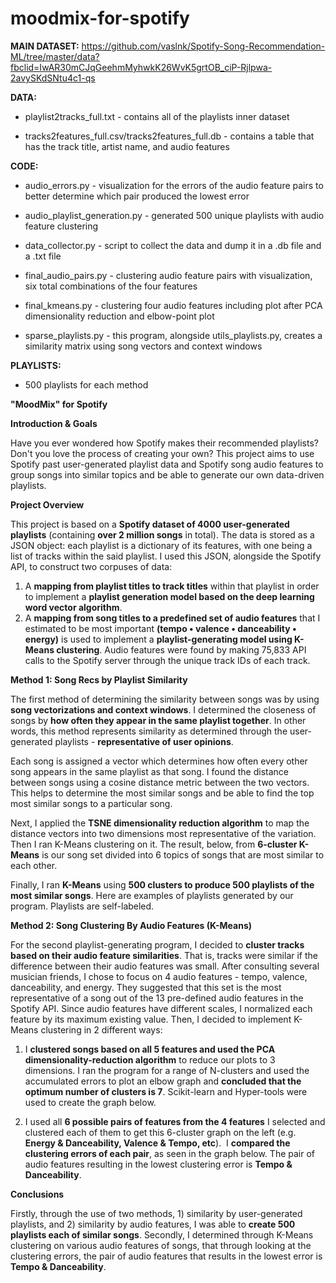 # moodmix-for-spotify

**MAIN DATASET:**
https://github.com/vaslnk/Spotify-Song-Recommendation-ML/tree/master/data?fbclid=IwAR30mCJqGeehmMyhwkK26WvK5grtOB_ciP-Rjlpwa-2avySKdSNtu4c1-qs

**DATA:**

- playlist2tracks_full.txt - contains all of the playlists inner dataset 

- tracks2features_full.csv/tracks2features_full.db - contains a table that has the track title, artist name, and audio features


**CODE:**

- audio_errors.py - visualization for the errors of the audio feature pairs to better determine which pair produced the lowest error

- audio_playlist_generation.py - generated 500 unique playlists with audio feature clustering

- data_collector.py - script to collect the data and dump it in a .db file and a .txt file

- final_audio_pairs.py - clustering audio feature pairs with visualization, six total combinations of the four features

- final_kmeans.py - clustering four audio features including plot after PCA dimensionality reduction and elbow-point plot

- sparse_playlists.py - this program, alongside utils_playlists.py, creates a similarity matrix using song vectors and context windows


**PLAYLISTS:**

- 500 playlists for each method


**"MoodMix" for Spotify**

**Introduction & Goals**

Have you ever wondered how Spotify makes their recommended playlists? Don't you love the process of creating your own? This project aims to use Spotify past user-generated playlist data and Spotify song audio features to group songs into similar topics and be able to generate our own data-driven playlists.


**Project Overview**

This project is based on a **Spotify dataset of 4000 user-generated playlists** (containing **over 2 million songs** in total). The data is stored as a JSON object: each playlist is a dictionary of its features, with one being a list of tracks within the said playlist. I used this JSON, alongside the Spotify API, to construct two corpuses of data:
‍
1.  A **mapping from playlist titles to track titles** within that playlist in order to implement a **playlist generation model based on the deep learning word vector algorithm**.
‍
2.  A **mapping from song titles to a predefined set of audio features** that I estimated to be most important **(tempo • valence • danceability • energy)** is used to implement a **playlist-generating model using K-Means clustering**. Audio features were found by making 75,833 API calls to the Spotify server through the unique track IDs of each track.


**Method 1: Song Recs by Playlist Similarity**

The first method of determining the similarity between songs was by using **song vectorizations and context windows**. I determined the closeness of songs by **how often they appear in the same playlist together**. In other words, this method represents similarity as determined through the user-generated playlists - **representative of user opinions**.

Each song is assigned a vector which determines how often every other song appears in the same playlist as that song. I found the distance between songs using a cosine distance metric between the two vectors. This helps to determine the most similar songs and be able to find the top most similar songs to a particular song.

Next, I applied the **TSNE dimensionality reduction algorithm** to map the distance vectors into two dimensions most representative of the variation. Then I ran K-Means clustering on it. The result, below, from **6-cluster K-Means** is our song set divided into 6 topics of songs that are most similar to each other.

Finally, I ran **K-Means** using **500 clusters to produce 500 playlists of the most similar songs**. Here are examples of playlists generated by our program. Playlists are self-labeled.


**Method 2: Song Clustering By Audio Features (K-Means)**

For the second playlist-generating program, I decided to **cluster tracks based on their audio feature similarities**. That is, tracks were similar if the difference between their audio features was small. After consulting several musician friends, I chose to focus on 4 audio features - tempo, valence, danceability, and energy. They suggested that this set is the most representative of a song out of the 13 pre-defined audio features in the Spotify API. Since audio features have different scales, I normalized each feature by its maximum existing value. Then, I decided to implement K-Means clustering in 2 different ways:

1) I **clustered songs based on all 5 features and used the PCA dimensionality-reduction algorithm** to reduce our plots to 3 dimensions. I ran the program for a range of N-clusters and used the accumulated errors to plot an elbow graph and **concluded that the optimum number of clusters is 7**. Scikit-learn and Hyper-tools were used to create the graph below.

2) I used all **6 possible pairs of features from the 4 features** I selected and clustered each of them to get this 6-cluster graph on the left (e.g. **Energy & Danceability, Valence & Tempo, etc**).
‍
I **compared the clustering errors of each pair**, as seen in the graph below. The pair of audio features resulting in the lowest clustering error is **Tempo & Danceability**.
‍

**Conclusions**

Firstly, through the use of two methods, 1) similarity by user-generated playlists, and 2) similarity by audio features, I was able to **create 500 playlists each of similar songs**. Secondly, I determined through K-Means clustering on various audio features of songs, that through looking at the clustering errors, the pair of audio features that results in the lowest error is **Tempo & Danceability**.
‍
